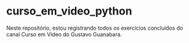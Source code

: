 # curso_em_video_python
Neste repositório, estou registrando todos os exercícios concluídos do canal Curso em Vídeo do Gustavo Guanabara.
